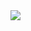 <img src = "https://media.giphy.com/media/v1.Y2lkPTc5MGI3NjExbHA5YzRsZDdmaWNyNmMwMW00cW15bzd0bWZ0YzJ0NTF6bnBkN21hZiZlcD12MV9pbnRlcm5hbF9naWZfYnlfaWQmY3Q9Zw/fsgH6Y5LeecVbKUfyq/giphy.gif">

<!--
**Adil0710/Adil0710** is a ✨ _special_ ✨ repository because its `README.md` (this file) appears on your GitHub profile.

Here are some ideas to get you started:

- 🔭 I’m currently working on ...
- 🌱 I’m currently learning ...
- 👯 I’m looking to collaborate on ...
- 🤔 I’m looking for help with ...
- 💬 Ask me about ...
- 📫 How to reach me: ...
- 😄 Pronouns: ...
- ⚡ Fun fact: ...
-->
